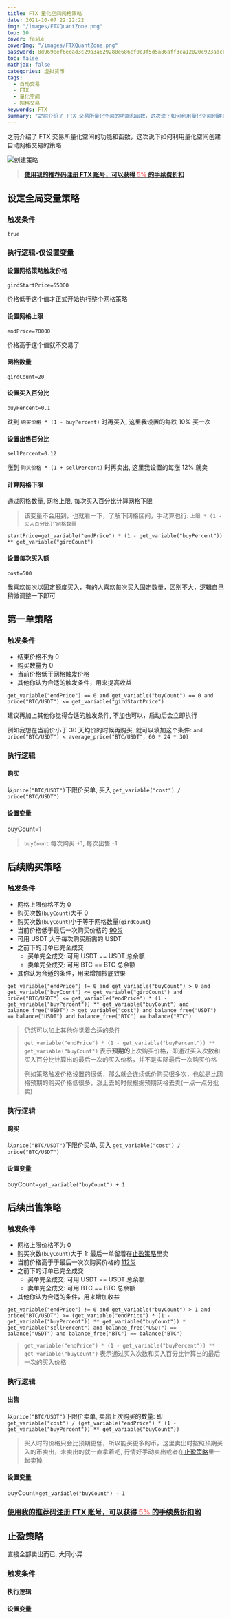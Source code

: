 ```yaml
---
title: FTX 量化空间网格策略
date: 2021-10-07 22:22:22
img: "/images/FTXQuantZone.png"
top: 10
cover: fasle
coverImg: "/images/FTXQuantZone.png"
password: 8d969eef6ecad3c29a3a629280e686cf0c3f5d5a86aff3ca12020c923adc6c92
toc: false
mathjax: false
categories: 虚拟货币
tags:
  - 自动交易
  - FTX
  - 量化空间
  - 网格交易
keywords: FTX
summary: "之前介绍了 FTX 交易所量化空间的功能和函数，这次说下如何利用量化空间创建自动网格交易的策略"
---
```


之前介绍了 FTX 交易所量化空间的功能和函数，这次说下如何利用量化空间创建自动网格交易的策略

![创建策略](/images/FTXCreateStrategy.jpg)

> [**使用我的推荐码注册 FTX 账号，可以获得 <font color="#FF6666">5%</font> 的手续费折扣**](https://ftx.com/#a=38135782)

<!--more-->

## 设定全局变量策略

### 触发条件

`true`

### 执行逻辑-仅设置变量

#### 设置网格策略触发价格

`girdStartPrice=55000`

价格低于这个值才正式开始执行整个网格策略

#### 设置网格上限

`endPrice=70000`

价格高于这个值就不交易了

#### 网格数量

`girdCount=20`

#### 设置买入百分比

`buyPercent=0.1`

跌到 `购买价格 * (1 - buyPercent)` 时再买入, 这里我设置的每跌 10% 买一次

#### 设置出售百分比

`sellPercent=0.12`

涨到 `购买价格 * (1 + sellPercent)` 时再卖出, 这里我设置的每涨 12% 就卖

#### 计算网格下限

通过网格数量, 网格上限, 每次买入百分比计算网格下限

> 该变量不会用到，也就看一下，了解下网格区间，手动算也行: `上限 * (1 - 买入百分比)^网格数量`

`startPrice=get_variable("endPrice") * (1 - get_variable("buyPercent")) ** get_variable("girdCount")`

#### 设置每次买入额

`cost=500`

我喜欢每次以固定额度买入，有的人喜欢每次买入固定数量，区别不大，逻辑自己稍微调整一下即可

## 第一单策略

### 触发条件

- 结束价格不为 0
- 购买数量为 0
- 当前价格低于[网格触发价格](#设置网格策略触发价格)
- 其他你认为合适的触发条件，用来提高收益

`get_variable("endPrice") == 0 and get_variable("buyCount") == 0 and price("BTC/USDT") <= get_variable("girdStartPrice")`

建议再加上其他你觉得合适的触发条件, 不加也可以，启动后会立即执行

例如我想在当前价小于 30 天均价的时候再购买, 就可以填加这个条件: `and price("BTC/USDT") < average_price("BTC/USDT", 60 * 24 * 30)`

### 执行逻辑

#### 购买

以`price("BTC/USDT")`下限价买单, 买入 `get_variable("cost") / price("BTC/USDT")`

#### 设置变量

buyCount=1

> `buyCount` 每次购买 +1, 每次出售 -1

## 后续购买策略

### 触发条件

- 网格上限价格不为 0
- 购买次数(`buyCount`)大于 0
- 购买次数(`buyCount`)小于等于网格数量(`girdCount`)
- 当前价格低于最后一次购买价格的 [90%](#设置买入百分比)
- 可用 USDT 大于每次购买所需的 USDT
- 之前下的订单已完全成交
  - 买单完全成交: 可用 USDT == USDT 总余额
  - 卖单完全成交: 可用 BTC == BTC 总余额
- 其你认为合适的条件，用来增加抄底效果

`get_variable("endPrice") != 0 and get_variable("buyCount") > 0 and get_variable("buyCount") <= get_variable("girdCount") and price("BTC/USDT") <= get_variable("endPrice") * (1 - get_variable("buyPercent")) ** get_variable("buyCount") and balance_free("USDT") > get_variable("cost") and balance_free("USDT") == balance("USDT") and balance_free("BTC") == balance("BTC")`

> 仍然可以加上其他你觉着合适的条件
> 
> `get_variable("endPrice") * (1 - get_variable("buyPercent")) ** get_variable("buyCount")` 表示**预期的**上次购买价格，即通过买入次数和买入百分比计算出的最后一次的买入价格，并不是实际最后一次购买价格
>
> 例如策略触发价格设置的很低，那么就会连续低价购买很多次，也就是比网格预期的购买价格低很多，涨上去的时候根据预期网格去卖(一点一点分批卖)

### 执行逻辑

#### 购买

以`price("BTC/USDT")`下限价买单, 买入 `get_variable("cost") / price("BTC/USDT")`

#### 设置变量

buyCount=`get_variable("buyCount") + 1`

## 后续出售策略

### 触发条件

- 网格上限价格不为 0
- 购买次数(`buyCount`)大于 1: 最后一单留着在[止盈策略](#止盈策略)里卖
- 当前价格高于于最后一次次购买价格的 [112%](#设置出售百分比)
- 之前下的订单已完全成交
    - 买单完全成交: 可用 USDT == USDT 总余额
    - 卖单完全成交: 可用 BTC == BTC 总余额
- 其他你认为合适的条件，用来增加收益

`get_variable("endPrice") != 0 and get_variable("buyCount") > 1 and price("BTC/USDT") >= (get_variable("endPrice") * (1 - get_variable("buyPercent")) ** get_variable("buyCount")) * get_variable("sellPercent") and balance_free("USDT") == balance("USDT") and balance_free("BTC") == balance("BTC")`

> `get_variable("endPrice") * (1 - get_variable("buyPercent")) ** get_variable("buyCount")` 表示通过买入次数和买入百分比计算出的最后一次的买入价格

### 执行逻辑

#### 出售

以`price("BTC/USDT")`下限价卖单, 卖出上次购买的数量: 即 `get_variable("cost") / (get_variable("endPrice") * (1 - get_variable("buyPercent")) ** get_variable("buyCount"))`

> 买入时的价格只会比预期更低，所以能买更多的币，这里卖出时按照预期买入的币卖出，未卖出的就一直拿着吧, 行情好手动卖出或者在[止盈策略](#止盈策略)里一起卖掉

#### 设置变量

buyCount=`get_variable("buyCount") - 1`

### [**使用我的推荐码注册 FTX 账号，可以获得 <font color="#FF6666">5%</font> 的手续费折扣哟**](https://ftx.com/#a=38135782)

## 止盈策略

直接全部卖出而已, 大同小异

### 触发条件

#### 执行逻辑

#### 设置变量

<!-- 个人比较菜，没有止损习惯，也没有好的止损想法...纯设置的话可以参考[止盈策略](#止盈策略) -->